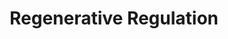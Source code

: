 ---
title: Regenerative Regulation
description: The Metabolic Core - Nervous system as web, bridge, and compost heap.
why_matters: "Modernity, through its demand for speed, control, and coherence, trains our nervous systems to interpret complexity as danger. The consequence is what we call narrow boundary response: binary thinking, reactive behavior, simplified identity defense, and disconnection from relational context. This cluster supports the capacity to feel complex, layered realities without collapsing into defensiveness or savior urgency. It is the process of re-patterning the nervous system not just to survive, but to become metabolically capable of staying with contradiction, discomfort, and deep time responsibility. The pathway goes: from self-regulation (I can stay with myself), to co-regulation (I can stay with you/us/the land), to meta-regulation (I can stay with the whole metabolic field—including what came before and what comes after)."
image: /images/regenerative-regulation.jpg
position_x: 0.15
position_y: 0.25
capacities:
  - title: Self-Regulation
    subtitle: Attuning to Presence
    what_it_is: The capacity to shift from reactive states—fight, flight, freeze—into sober, curious presence. It grounds the nervous system without forcing coherence, allowing grief, contradiction, sensation, and uncertainty to coexist. Rooted in polyvagal theory, this isn't just calming down—it's learning to orient your system toward complexity without threat.
    why_exiled: Modernity exiles self-regulation by reducing it to a product for personal optimization—meditate so you can perform better. This isolates the nervous system from its collective and ecological context and turns regulation into a privatized act.
    what_possible: Reclaiming self-regulation as a relational practice makes it possible to soften the narrow boundary condition and create the inner spaciousness necessary for non-binary thinking. It becomes a way to pause before collapse.
    distortions:
      - name: Collapse anxiety
        description: A form of nervous system overload that emerges when the body feels the weight of systemic grief or planetary despair and freezes. Often misinterpreted as apathy or inaction, but is actually a form of paralyzed overwhelm.
      - name: Identity-protective regulation
        description: Happens when the nervous system reacts defensively in order to maintain social standing, purity, or innocence. Instead of metabolizing complexity, it fortifies rigid identities to avoid discomfort.
    color: "8b5cf6"
    position_x: -0.4
    position_y: -0.3
  - title: Co-Regulation
    subtitle: Entering the Shared Field
    what_it_is: The capacity to resonate with others without merging, fixing, or disappearing. It includes sensing the nervous systems of others (human and more-than-human) as part of a larger field—and responding with reciprocity. Often misunderstood as 'being nice,' true co-regulation is the metabolic calibration of field-based relation.
    why_exiled: Modern belonging tends to enforce conformity. Co-regulation gets instrumentalized to maintain false harmony or suppress conflict. And often, it only flows within in-groups, reinforcing exclusion, white supremacy, or anthropocentrism.
    what_possible: Reclaiming it as a plural, uncomfortable, and reciprocal act makes space for attunement inside tension, not just in comfort.
    distortions:
      - name: Savior urgency
        description: Arises when someone attempts to co-regulate by overriding or 'fixing' the emotional field of another, rather than staying with discomfort. It is a reactive attempt to restore personal comfort by managing others.
      - name: Superficial attunement
        description: Appears as performative empathy—it replicates the gestures of connection without engaging with the deeper, messier undercurrents of rupture and relational repair.
    color: "a855f7"
    position_x: 0.4
    position_y: 0.1
  - title: Meta-Regulation
    subtitle: Navigating Deep Time and Complexity
    what_it_is: Meta-regulation requires a degree of Neuro-decolonization, which is a concept developed by Cree elder Dr. Cash Ahenakew that refers to unwiring these harmful attachments and honouring our entangled nervous system—one attuned to and guided by collective and metabolic processes. Meta-regulation is a layered, deep-time-aware capacity to stay present while metabolizing intergenerational, ecological, and ancestral threads. It is a nervous system practice of holding space for what can't yet be resolved and choosing action not from urgency, but alignment.
    why_exiled: Meta-regulation is often exiled because it slows things down. It exposes illusion, demands complicity, and resists short-termism. It challenges modern systems that reward only what is visible, quick, or profitable.
    what_possible: Meta-regulation is what makes accountability possible across time and scale—it roots action in alignment, not reactivity.
    distortions:
      - name: Trauma-stuckness
        description: Emerges when individuals remain locked in past survival states, replaying old patterns as if they're still true. It restricts capacity to imagine future pathways or engage with slow repair.
      - name: Fixing-as-control
        description: The impulse to prematurely resolve complex tensions. It appears as saviorism or over-productivity and often reproduces harm in the name of 'doing good.' Meta-regulation composts this into humble alignment with the actual pace of healing and repair.
    color: "7c3aed"
    position_x: 0.0
    position_y: 0.5
---